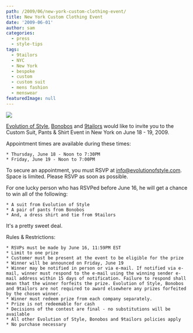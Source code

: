 ```yaml
---
path: /2009/06/new-york-custom-clothing-event/
title: New York Custom Clothing Event
date: '2009-06-01'
author: sam
categories:
  - press
  - style-tips
tags:
  - 9tailors
  - NYC
  - New York
  - bespoke
  - custom
  - custom suit
  - mens fashion
  - menswear
featuredImage: null
---
```

[![](http://1.bp.blogspot.com/_RlJ3L7W6dBw/SibEcTIbu5I/AAAAAAAAHjk/Y22LiskBHls/s400/20090618.5event_eflyer.gif)](http://1.bp.blogspot.com/_RlJ3L7W6dBw/SibEcTIbu5I/AAAAAAAAHjk/Y22LiskBHls/s1600-h/20090618.5event_eflyer.gif)

[Evolution of Style](http://evolutionofstyle.com/), [Bonobos](http://bonobos.com/) and [9tailors](http://9tailors.com/) would like to invite you to the Custom Suit, Pants & Shirt Event in New York on June 18 - 19, 2009.

Appointment times are available during these times:

	* Thursday, June 18 - Noon to 7:30PM
	* Friday, June 19 - Noon to 7:00PM

To secure an appointment, you must RSVP at [info@evolutionofstyle.com](mailto:info@evolutionofstyle.com). Space is limited. Please RSVP as soon as possible.

For one lucky person who has RSVPed before June 16, he will get a chance to win all of the following:

	* A suit from Evolution of Style
	* A pair of pants from Bonobos
	* And, a dress shirt and tie from 9tailors

It's a pretty sweet deal.

Rules & Restrictions: 

	* RSVPs must be made by June 16, 11:59PM EST 
	* Limit to one prize 
	* Customer must be present at the event to be eligible for the prize 
	* Winner will be announced on Friday, June 19 
	* Winner may be notified in person or via e-mail. If notified via e-mail, winner must respond to the e-mail using the winning sender e-mail address within 15 days of notification. Failure to respond shall mean that the winner forfeits the prize. Evolution of Style, Bonobos and 9tailors are not required to award elsewhere any prizes forfeited by the chosen winner. 
	* Winner must redeem prize from each company separately. 
	* Prize is not redeemable for cash
	* Decisions of the contest are final - no substitutions will be available 
	* All other Evolution of Style, Bonobos and 9tailors policies apply 
	* No purchase necessary